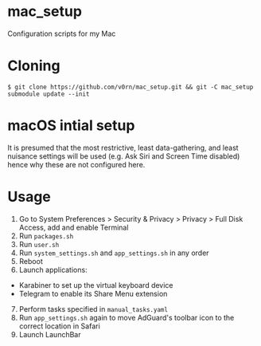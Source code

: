 # mac_setup
Configuration scripts for my Mac

# Cloning
```
$ git clone https://github.com/v0rn/mac_setup.git && git -C mac_setup submodule update --init
```

# macOS intial setup
It is presumed that the most restrictive, least data-gathering, and least nuisance settings will be used (e.g. Ask Siri and Screen Time disabled) hence why these are not configured here.

# Usage
1) Go to System Preferences > Security & Privacy > Privacy > Full Disk Access, add and enable Terminal
2) Run `packages.sh`
3) Run `user.sh`
4) Run `system_settings.sh` and `app_settings.sh` in any order
5) Reboot
6) Launch applications:
  - Karabiner to set up the virtual keyboard device
  - Telegram to enable its Share Menu extension
7) Perform tasks specified in `manual_tasks.yaml`
8) Run `app_settings.sh` again to move AdGuard's toolbar icon to the correct location in Safari
8) Launch LaunchBar
